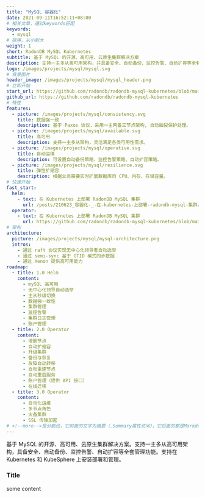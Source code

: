 ```yaml
---
title: "MySQL 容器化"
date: 2021-09-11T16:52:11+08:00
# 相关文章，通过keywords匹配
keywords:
  - mysql
# 排序，从小到大
weight: 1
short: RadonDB MySQL Kubernetes
subtitle: 基于 MySQL 的开源、高可用、云原生集群解决方案
description: 支持一主多从高可用架构，并具备安全、自动备份、监控告警、自动扩容等全套管理功能。支持在 Kubernetes 和 KubeSphere 上安装部署和管理。
logo: /images/projects/mysql/mysql.svg
# 背景图片
header_image: /images/projects/mysql/mysql_header.png
# 立即开始
start_url: https://github.com/radondb/radondb-mysql-kubernetes/blob/main/docs/kubernetes/deploy_radondb-mysql_operator_on_k8s.md
github_url: https://github.com/radondb/radondb-mysql-kubernetes
# 特性
features:
  - picture: /images/projects/mysql/consistency.svg
    title: 数据强一致
    description: 基于 Paxos 协议，采用一主两备三节点架构, 自动脑裂保护处理。
  - picture: /images/projects/mysql/available.svg
    title: 高可用
    description: 支持一主多从架构，灵活满足各类可用性需求。
  - picture: /images/projects/mysql/operative.svg
    title: 自动运维
    description: 可设置自动备份策略、监控告警策略、自动扩容策略。
  - picture: /images/projects/mysql/resilience.svg
    title: 弹性扩缩容
    description: 根据业务需要实时扩展数据库的 CPU、内存、存储容量。  
# 快速开始
fast_start:
  helm:
    - text: 在 Kubernetes 上部署 RadonDB MySQL 集群
      url: /posts/210623_容器化-_-在-kubernetes-上部署-radondb-mysql-集群/
  operator:
    - text: 在 Kubernetes 上部署 RadonDB MySQL 集群
      url: https://github.com/radondb/radondb-mysql-kubernetes/blob/main/docs/zh-cn/deploy_radondb-mysql_operator_on_k8s.md
# 架构
architecture:
  picture: /images/projects/mysql/mysql-architecture.png
  intros:
    - 通过 raft 协议实现无中心化领导者自动选举
    - 通过 semi-sync 基于 GTID 模式同步数据
    - 通过 Xenon 提供高可用能力
roadmap:
  - title: 1.0 Helm
    content:
      - mySQL 高可用
      - 无中心化领导自动选举
      - 主从秒级切换
      - 数据强一致性
      - 集群管理
      - 监控告警
      - 集群日志管理
      - 账户管理
  - title: 2.0 Operator
    content:
      - 增删节点
      - 自动扩缩容
      - 升级集群
      - 备份与恢复
      - 故障自动转移
      - 自动重建节点
      - 自动重启服务
      - 账户管理（提供 API 接口）
      - 在线迁移
  - title: 3.0 Operator
    content:
      - 自动化运维
      - 多节点角色
      - 灾备集群
      - SSL 传输加密
# <!--more-->是分割线，它前面的文字为摘要（.Summary属性访问），它后面的都是Markdown格式内容（.Content），会自动匹配格式转成HTML
---
```


基于 MySQL 的开源、高可用、云原生集群解决方案。支持一主多从高可用架构，具备安全、自动备份、监控告警、自动扩容等全套管理功能。支持在 Kubernetes 和 KubeSphere 上安装部署和管理。

<!--more-->

### Title

some content
